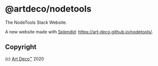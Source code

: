 # @artdeco/nodetools

The NodeTools Stack Website.

A new website made with [Splendid][1]: https://art-deco.github.io/nodetools/.

## Copyright

(c) [Art Deco™][2] 2020

[1]: https://www.npmjs.com/package/splendid
[2]: https://www.artd.eco